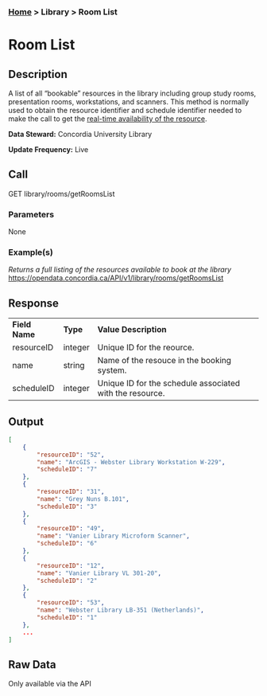 ### [Home](../../README.md) > Library > Room List

# Room List


## Description
A list of all “bookable” resources in the library including group study rooms, presentation rooms, workstations, and scanners. This method is normally used to obtain the resource identifier and schedule identifier needed to make the call to get the [real-time availability of the resource](./reservations.md).

**Data Steward:** Concordia University Library

**Update Frequency:** Live

## Call
GET library/rooms/getRoomsList

### Parameters
None

### Example(s)
*Returns a full listing of the resources available to book at the library*<br>
https://opendata.concordia.ca/API/v1/library/rooms/getRoomsList

## Response
<table>
    <tr>
        <td><b>Field Name</b></td>
        <td><b>Type</b></td>
        <td><b>Value Description</b></td>
    </tr>
    <tr>
        <td>resourceID</td>
        <td>integer</td>
        <td>Unique ID for the reource.</td>
    </tr>
    <tr>
        <td>name</td>
        <td>string</td>
        <td>Name of the resouce in the booking system.</td>
    </tr>
    <tr>
        <td>scheduleID</td>
        <td>integer</td>
        <td>Unique ID for the schedule associated with the resource.</td>
    </tr>
</table>

## Output
```JSON
[
    {
        "resourceID": "52",
        "name": "ArcGIS - Webster Library Workstation W-229",
        "scheduleID": "7"
    },
    {
        "resourceID": "31",
        "name": "Grey Nuns B.101",
        "scheduleID": "3"
    },
    {
        "resourceID": "49",
        "name": "Vanier Library Microform Scanner",
        "scheduleID": "6"
    },
    {
        "resourceID": "12",
        "name": "Vanier Library VL 301-20",
        "scheduleID": "2"
    },
    {
        "resourceID": "53",
        "name": "Webster Library LB-351 (Netherlands)",
        "scheduleID": "1"
    },
    ...
]
```

## Raw Data
Only available via the API
